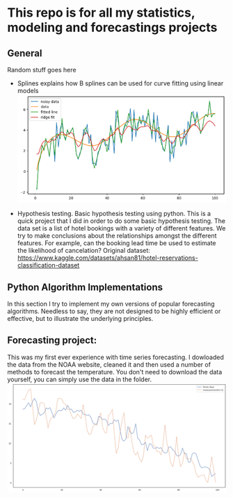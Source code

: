 # This repo is for all my statistics, modeling and forecastings projects

## General
Random stuff goes here
* Splines explains how B splines can be used for curve fitting using linear models
![splines graphic](splines.png)

* Hypothesis testing. Basic hypothesis testing using python. This is a quick project that I did in order to do some basic hypothesis testing. The data set is a list of hotel bookings with a variety of different features. We try to make conclusions about the relationships amongst the different features. For example, can the booking lead time be used to estimate the likelihood of cancelation?  Original dataset: https://www.kaggle.com/datasets/ahsan81/hotel-reservations-classification-dataset

## Python Algorithm Implementations
In this section I try to implement my own versions of popular forecasting algorithms. Needless to say, they are not designed to be highly efficient or effective, but to illustrate the underlying principles.


## Forecasting project:
This was my first ever experience with time series forecasting.
I dowloaded the data from the NOAA website, cleaned it and then used a number of methods to forecast the temperature.
You don't need to download the data yourself, you can simply use the data in the folder.
![forecast graphic](forecast_chart.png)
